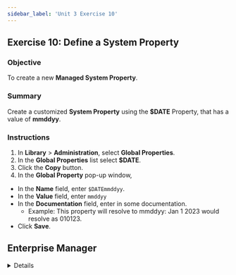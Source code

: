 ```yaml
---
sidebar_label: 'Unit 3 Exercise 10'
---
```


## Exercise 10: Define a System Property

### Objective

To create a new **Managed System Property**.

### Summary

Create a customized **System Property** using the **$DATE** Property, that has a value of **mmddyy**.

### Instructions

1.	In **Library** > **Administration**, select **Global Properties**. 
2.	In the **Global Properties** list select **$DATE**.
3.	Click the **Copy** button.
4.	In the **Global Property** pop-up window, 
  * In the **Name** field, enter ```$DATEmmddyy```.
  * In the **Value** field, enter ```mmddyy```
  * In the **Documentation** field, enter in some documentation.
    * Example: This property will resolve to mmddyy: Jan 1 2023 would resolve as 010123.
  * Click **Save**.



## Enterprise Manager

<details>

:::tip [Walkthrough Video - Unit 3 Exercise 10](../static/videobasic/U3E10.mp4)

:::

1.	Under the **Administration topic**, Double-Click on **Global Properties**. 
2.	Click the **Select Global Property** drop-down menu select ```$DATE```.
3.	Click the **Copy** Button (top right) or press Ctrl+Insert
4.	Keep ```$DATE``` in the name but append the format you’d like to use.   
    * Example: ```$DATEmmddyy```
5.	Click the **OK** button.
6.	Change the **Value** to the date format you specified in the name.
7.	Click the **Save** button on the Global Properties toolbar. 
8.	Close the **Global Properties** tab.

</details>